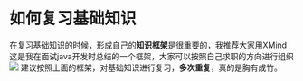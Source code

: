 # 如何复习基础知识
在复习基础知识的时候，形成自己的**知识框架**是很重要的，我推荐大家用XMind
这是我在面试java开发时总结的一个框架，大家可以按照自己求职的方向进行组织
![](https://cs-job-guide.oss-cn-beijing.aliyuncs.com/image/%E5%9F%BA%E7%A1%80%E7%9F%A5%E8%AF%86.png)
建议按照上面的框架，对基础知识进行复习，**多次重复**，真的是胸有成竹。